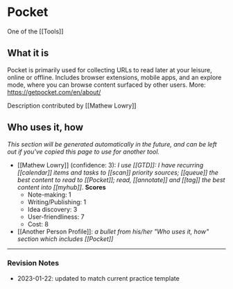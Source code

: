 # Pocket 

One of the [[Tools]]

## What it is
Pocket is primarily used for collecting URLs to read later at your leisure, online or offline. Includes browser extensions, mobile apps, and an explore mode, where you can browse content surfaced by other users. 
More: https://getpocket.com/en/about/

Description contributed by [[Mathew Lowry]]

## Who uses it, how

_This section will be generated automatically in the future, and can be left out if you've copied this page to use for another tool._

* [[Mathew Lowry]] (confidence: 3): *I use [[GTD]]: I have recurring [[calendar]] items and tasks to [[scan]] priority sources; [[queue]] the best content to read to [[Pocket]]; read, [[annotate]] and [[tag]] the best content into [[myhub]]*. **Scores**
	* Note-making: 1
	* Writing/Publishing: 1
	* Idea discovery: 3
	* User-friendliness: 7
	* Cost: 8
* [[Another Person Profile]]:  *a bullet from his/her "Who uses it, how" section which includes [[Pocket]]* 


---

### Revision Notes

* 2023-01-22: updated to match current practice template